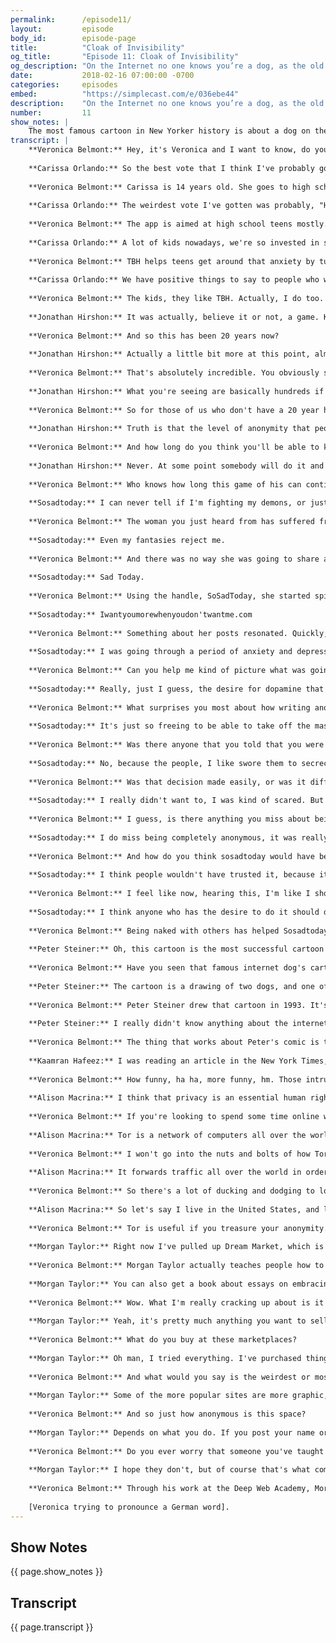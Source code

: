 ```yaml
---
permalink:      /episode11/
layout:         episode
body_id:        episode-page
title:          "Cloak of Invisibility"
og_title:       "Episode 11: Cloak of Invisibility"
og_description: "On the Internet no one knows you’re a dog, as the old joke goes. But does anonymity truly exist on the web anymore?"
date:           2018-02-16 07:00:00 -0700
categories:     episodes
embed:          "https://simplecast.com/e/036ebe44"
description:    "On the Internet no one knows you’re a dog, as the old joke goes. But does anonymity truly exist on the web anymore? And when it’s taken from us, what else do we lose? So Sad Today talks about the value of anonymity for women and self-care. Jonathan Hirshorn shares his personal battle to keep his face off Facebook. New Yorker cartoonists Peter Steiner and Kaamran Hafeez discuss the evolution of memes and digital anonymity, in dog years. And Alison Macrina and Morgan Taylor reveal what’s underneath the surface of the searchable web."
number:         11
show_notes: |
    The most famous cartoon in New Yorker history is about a dog on the Internet. Makes sense. Cartoonist Kaamran Hafeez revisits the OG doggo meme, with an update for the post-privacy era. Check out his [new cartoons, inspired by this very episode](https://blog.mozilla.org/internetcitizen/2018/02/16/irl-on-the-internet-no-one-knows-youre-doggo).
transcript: |
    **Veronica Belmont:** Hey, it's Veronica and I want to know, do you have a friend with a secret identity? Of the people you know, who is most likely to wear a Halloween costume when it isn't Halloween? On a scale of 1 to 10, who do you know who scores an 11? Just a few of the hard hitting questions an app called TBH is asking you to answer. 
    
    **Carissa Orlando:** So the best vote that I think I've probably gotten was best advice, or best listener.
    
    **Veronica Belmont:** Carissa is 14 years old. She goes to high school in Minnesota. She started using TBH in October. TBH is short for "To be honest", BT-dubs. 
    
    **Carissa Orlando:** The weirdest vote I've gotten was probably, "Has convinced me of the most conspiracy theories". It's not even that weird because I'm into them, but it was kind of funny that would show up.
    
    **Veronica Belmont:** The app is aimed at high school teens mostly.
    
    **Carissa Orlando:** A lot of kids nowadays, we're so invested in social media and our phones, that when it comes to in real life, sometimes we all get a lot of anxiety around socializing face to face, whereas it's just easier through the phone. 
    
    **Veronica Belmont:** TBH helps teens get around that anxiety by turning the power of compliments into a sort of game. Users of the app answer polling questions about each other. In return, they get to see what classmates enjoy about them. And it works, because it's an anonymous platform.
    
    **Carissa Orlando:** We have positive things to say to people who we might not know so well, so being able to be anonymous on this app is allowing us to spread this positivity to other people without them thinking, "You're weird for saying that." 
    
    **Veronica Belmont:** The kids, they like TBH. Actually, I do too. We've been playing around with it at work. Oh, and Facebook also likes it. They already bought it. The internet as we know it, as we love it, thrives on anonymity. Part of the joy of being online is our ability to share and explore things we might not be able to share or explore in public. Every day, in ordinary and extraordinary ways, we benefit from being able to choose when and how our identities are revealed online. And yet, there are forces determined to uncover every one of us. Internet traffic is tagged, tracked, blogged, and metadataed like never before. People get outted just because they have a different opinion, or stand for something controversial. You and me, we're findable, identifiable, commodifiable. Even when we think we're anonymous, we're usually not. When our anonymity is taken from us, what else do we lose in the bargain? This is IRL, online life is real life, an original podcast from Mozilla. And I'm, well, you know who. Or do you? I want to start by picking up a thread from the previous episode about facial recognition and the web. It can take a lot of work to master online identity. Jonathan Hershon certainly knows. He decided he didn't want his face on the internet. He knew that'd never be enough to make him completely anonymous, but Jonathan was more stubborn than most, and he wanted to make a point.
    
    **Jonathan Hirshon:** It was actually, believe it or not, a game. Keep my photo off the internet. And then a year passed, didn't have it. Another year passed, still didn't have it. Five years passed, still nothing. And then suddenly, I realized that it's been quite a while and there is nothing of my photo anywhere on the internet, at all.
    
    **Veronica Belmont:** And so this has been 20 years now?
    
    **Jonathan Hirshon:** Actually a little bit more at this point, almost 23 years.
    
    **Veronica Belmont:** That's absolutely incredible. You obviously see value in anonymity because your face can't be found on the internet at all. I'm actually Google searching your face right now. Walk me through what exactly I'm seeing here. 
    
    **Jonathan Hirshon:** What you're seeing are basically hundreds if not thousands of different photos of different men, different women, different objects, plants, piles of manure, you name it. All of them have been tagged as me. So I came up with this hack where I asked people to tag people, objects, anything, as me. So Facebook and Google, and others, have no idea which of those images is really correct. So I'm still anonymous, even if a photo or two slips through.
    
    **Veronica Belmont:** So for those of us who don't have a 20 year head start, could it be time to give up on the idea of anonymity altogether?
    
    **Jonathan Hirshon:** Truth is that the level of anonymity that people get, is an illusion. It's like trying to reach light speed, you can get arbitrarily close, but you'll never actually reach it. But that doesn't mean you shouldn't try to go as fast as possible to get as close as you can to what light speed actually is. So just because you can't achieve true anonymity doesn't mean you shouldn't try to do it, if it makes sense for you and you have a reason to do it. You have to assume that basically the major tech companies already know more about you than you can possibly imagine. It's about giving them less information moving forward, not about erasing your digital footprint already, because that's almost impossible to do. 
    
    **Veronica Belmont:** And how long do you think you'll be able to keep your face off the internet? When is it going to stop being a fun game for you?
    
    **Jonathan Hirshon:** Never. At some point somebody will do it and it'll get tagged and that'll be the end of it. But it's a hell of a ride. But most importantly, if it gives me a chance, and this conversation's a perfect example, if my performance art anonymity gives me a chance to educate people on why they should care, then my work is done.
    
    **Veronica Belmont:** Who knows how long this game of his can continue? But for now, Jonathan remains a stubborn little question mark, where everyone else has a faceprint. Like I mentioned earlier, the last episode was all about your face and the internet. If you missed it, check out the show feed and go have a listen. Or, find it on our website, IRLpodcast.org. It's the most human thing in the world to want to draw a few borders around your identity. Even something as basic as a pseudonym can be a game changer. 
    
    **Sosadtoday:** I can never tell if I'm fighting my demons, or just hanging out with them.
    
    **Veronica Belmont:** The woman you just heard from has suffered from depression and anxiety all her life. Had suicidal obsessions from the age of 12. In 2012, she was holding down an office job but was wracked with panic attacks. 
    
    **Sosadtoday:** Even my fantasies reject me.
    
    **Veronica Belmont:** And there was no way she was going to share all this. Not with anyone, except, maybe through an avatar. She picked up her phone, signed up for a Twitter account, her first Tweet also became her new fake name.
    
    **Sosadtoday:** Sad Today.
    
    **Veronica Belmont:** Using the handle, SoSadToday, she started spilling her mind. It was painful, and beautiful, and funny.
    
    **Sosadtoday:** Iwantyoumorewhenyoudon'twantme.com
    
    **Veronica Belmont:** Something about her posts resonated. Quickly, sosadtoday gained hundreds of thousands of followers. 
    
    **Sosadtoday:** I was going through a period of anxiety and depression, and I didn't really know what to do with all those feelings. And all of the things that I had used in the past, like therapy and medication, had kind of stopped working. So I created this account and I just started Tweeting into the void, as a means of sort of assuaging my own feelings.
    
    **Veronica Belmont:** Can you help me kind of picture what was going on in your mind at that time?
    
    **Sosadtoday:** Really, just I guess, the desire for dopamine that comes with sending a Tweet. There's something different about tweeting versus writing in your journal. And I think honestly, it was just a last gasp effort to feel better.
    
    **Veronica Belmont:** What surprises you most about how writing anonymously perhaps, helps you in your day to day life?
    
    **Sosadtoday:** It's just so freeing to be able to take off the mask. And it's really fun to have a secret and a place to go to release things that you might not otherwise have an outlet for in waking life. You're not just writing it into your journal, you're being heard, you're being witnessed. For the first three years I didn't tell a single soul. Nobody knew it was me. And then I think it was the fourth year, was when I started telling some people on a personal basis. 
    
    **Veronica Belmont:** Was there anyone that you told that you were like, "Oh God, this person is gonna spill the beans." Were you worried about that?
    
    **Sosadtoday:** No, because the people, I like swore them to secrecy. And also, by the time I started telling people, I think by then I had started writing the book. A friend of mine had introduced me to an editor who liked the essays online. She didn't know I was sosadtoday, but she really wanted my name to be attached. So I knew that in about a year and a half I was gonna be coming out, and so that was why I felt like, "All right I'll start telling people."
    
    **Veronica Belmont:** Was that decision made easily, or was it difficult to decide to do?
    
    **Sosadtoday:** I really didn't want to, I was kind of scared. But then once I decided to do it, I was like, "Okay, it's coming." And so I spent like multiple visits at my therapist. I don't have the greatest self esteem so I was like, my followers, I just won't be enough somehow. Like when they find out who I am, they're gonna be like, "She's too old, she's too this, she's too something." So the way I came out was I came out in Rolling Stone, which announced the book. But an hour before that I wanted to do it on my own terms, so I had been at a doctor's office a few weeks prior and I filled out this slip and it was like, "Do you suffer from blah, blah, blah", and I checked off depression and anxiety and my name was on the form. So I took a picture of the form and the form was sitting on my leg, and there was a sliver of my knee in the picture, and I tweeted that out. Some kid wrote back, "You have a disgusting knee." It was just such a funny, bizarre, internet type comment and I was like, "Kneegate". I was like, "If this is all I get, a commentary about my knee, this is great. I will take the knee."
    
    **Veronica Belmont:** I guess, is there anything you miss about being anonymous?
    
    **Sosadtoday:** I do miss being completely anonymous, it was really nice. But there was a bigger difference between no people knowing, and than one person knowing, and everyone knowing, in a very strange way. Because when no one knew, I felt like I had complete freedom. When one person knew, I felt like, "Oh God are they judging me?" Like it was a judgment of one person equaled the judgment of all people in some strange way.
    
    **Veronica Belmont:** And how do you think sosadtoday would have been different if your name had been attached to it from the very first day?
    
    **Sosadtoday:** I think people wouldn't have trusted it, because it would have seemed like I was using it as some platform to boost my name. When in reality I was really using it as a platform to feel better.
    
    **Veronica Belmont:** I feel like now, hearing this, I'm like I should make an anonymous account about something. Do you think that everyone should have some kind of anonymous life to feel more free in?
    
    **Sosadtoday:** I think anyone who has the desire to do it should do it. I think it's really nice to be naked.  You know and it's nice to be naked with others, in a state of faux intimacy that the internet lends.
    
    **Veronica Belmont:** Being naked with others has helped Sosadtoday find her real voice. She now has a column for Vice Magazine and has published books of poetry. And oh yeah, if you really want to know her real name, you can find it easily enough. It's on the cover of her debut novel, The Pisces, which comes out in May. Sosadtoday chose to put her real name on that novel. Lots of authors can only publish because their identities are hidden. Think of political insider books, like Primary Colors, or erotic thrillers written in more conservative times. You might know about the blockbuster Neapolitan Novels. The author used the pseudonym "Elena Ferrente". She was outed by a journalist who thought readers deserved to see the author unmasked. But readers didn't thank the journalist for his work, because they got it. Nobody owes you their identity.  In some cases, the force revealing identities is seen as a vigilante justice, it's called doxxing. That's when someone publishes your name, your phone number, your home address, or other identifying info online. It's a tool of intimidation used to silence you, by stripping you of whatever anonymity you have left.
    
    **Peter Steiner:** Oh, this cartoon is the most successful cartoon I've done. It's probably, if I have an obituary, what will be in my obituary.
    
    **Veronica Belmont:** Have you seen that famous internet dog's cartoon from the New Yorker? 
    
    **Peter Steiner:** The cartoon is a drawing of two dogs, and one of them is sitting on a chair in front of a computer. And he's saying to the other dog, "On the internet nobody knows you're a dog." 
    
    **Veronica Belmont:** Peter Steiner drew that cartoon in 1993. It's since become the magazine's most reprinted cartoon. You can find it on the IRL website if you want to look it up, IRLpodcast.org. 
    
    **Peter Steiner:** I really didn't know anything about the internet, and really didn't give much thought to the idea that anonymity was such a big issue. I was more or less looking for a joke, and that one seemed to work.
    
    **Veronica Belmont:** The thing that works about Peter's comic is that we all want this to be true. On the internet, nobody knows you're a dog, nobody knows you're you. Not in 1993 anyway, when the internet was still shiny and new. Much has changed since then. The web evolved, and it's much harder to be invisible. So a couple of years ago, another New Yorker cartoonist named Kaamran Hafeez thought Peter's iconic cartoon needed an update.
    
    **Kaamran Hafeez:** I was reading an article in the New York Times, you know it was all about how the internet is capturing data whenever you're browsing or shopping or whatever. And I guess what struck me was how there's no anonymity anymore, when you go online just about anything you do is being recorded or followed or tracked, even your location. So I did the 2015 version of that cartoon. The scene is a man sitting at his computer desk, working on his computer, and he has two dogs who are sitting on the floor next to him. One dog is saying to the other, "Remember when on the internet, nobody knew who you were?" To me, it's not really a laugh out loud cartoon, it's doing what a lot of successful cartoons do, which is simply to state the truth.
    
    **Veronica Belmont:** How funny, ha ha, more funny, hm. Those intrusions into your privacy might feel like random annoyances on the personal level, but, and we don't like to admit this I know, for the most part we're usually willing to take the trade off, convenience and all that.  In Germany, they've got this awesome term, because of course they do, and I'm totally going to butcher this,"Digital slime" (in German). We can't help but secret data everywhere we go. Even when you think you're being anonymous, you're using a picture of your dog for your profile say, or you've got a really clever handle, well that's only pseudo-anonymity. 
    
    **Alison Macrina:** I think that privacy is an essential human right. And the ability to use the internet privately, I think is even more important than the way we've thought about privacy in the past, because there are so many ways that we are being surveilled and tracked when we use the internet. Too many to even know. This is Alison, Alison Macrina, I am the community team lead at the Tor Project.
    
    **Veronica Belmont:** If you're looking to spend some time online without being tracked, there's a few ways that you can do it. One of the most popular is to use a browser built to mask your trail, like the Tor browser, where Allison works.
    
    **Alison Macrina:** Tor is a network of computers all over the world that help millions of people access the internet anonymously and privately. 
    
    **Veronica Belmont:** I won't go into the nuts and bolts of how Tor works, but basically it distributes everything you do online through a random, hard to follow route. 
    
    **Alison Macrina:** It forwards traffic all over the world in order to make it impossible for your originating location to be discovered. And anybody who observes your network activity, or people who might want to see the websites that you visit, won't be able to see what websites you visit.
    
    **Veronica Belmont:** So there's a lot of ducking and dodging to lose whoever's trying to steal a look. For the average internet user something like Tor can be a useful option, or it can be a bit of overkill. For others, Tor is the only option. 
    
    **Alison Macrina:** So let's say I live in the United States, and let's say I am an undocumented immigrant and I want to conduct some communication with my attorney about my immigration status. I would want a method of speaking to my attorney without our communication patterns being uncovered. Another use case for Tor would be for disseminating information about reproductive access in countries where abortion is illegal. Some people use Tor just to visit the regular, vanilla internet, if you want to call it that, because they live in countries where they are subject to nation state level firewalls that block even seemingly innocuous content, like Facebook or Twitter, or WhatsApp, or things like that.
    
    **Veronica Belmont:** Tor is useful if you treasure your anonymity. But even it can't promise total, absolute invisibility. It can hide where you go when you land on a website, sure. But if someone really, really wants to, they can see when and where you dip in and out of the network, that way they get a clue on what you might be up to. It's a bit like being followed into a busy shopping mall. They know you're in there but can't figure out what shop you went into. Online, a true cloak of invisibility, well it's hard to come by. To completely disappear from prying eyes, or even get close to disappearing, you and I would have to dive into parts of online life we might not have visited before. I've always been curious about what lies beneath the visible surface of online life. Most of the internet in fact, makes up what's called the "deep web", which is really just anything online that the general public can't access. That includes your email, your Dropbox, stuff like that. Then there's also the "dark web", that place online where things are carefully, intentionally hidden. 
    
    **Morgan Taylor:** Right now I've pulled up Dream Market, which is one of the popular market places. On their homepage, on the shop right here, we have everything from ecstasy pills, and PayPal hacked accounts. 
    
    **Veronica Belmont:** Morgan Taylor actually teaches people how to find and use both the deep and the dark web. He took me on a bit of a digital scuba dive to places my browser has never been.
    
    **Morgan Taylor:** You can also get a book about essays on embracing masculinity, and those are just some of the first few in all of these vendors. It shows reviews on the vendors, this one guy has 4.9 stars out of 240 reviews selling some amphetamines shippable all around the world and things like that.
    
    **Veronica Belmont:** Wow. What I'm really cracking up about is it's so varied. I mean we have ecstasy and then we have school books.
    
    **Morgan Taylor:** Yeah, it's pretty much anything you want to sell. I mean even right here you can get passports, they have some passports. Or counterfeit Euro bills, or American bills as well. So it's just anything that people want to buy, without putting their name and real address to the purchase. 
    
    **Veronica Belmont:** What do you buy at these marketplaces?
    
    **Morgan Taylor:** Oh man, I tried everything. I've purchased things from psychedelics to hacks, Hulu accounts where you can watch Hulu pretty much unlimited for two dollars, and they share it with a bunch of different users from the dark web.
    
    **Veronica Belmont:** And what would you say is the weirdest or most interesting thing that you've seen there?
    
    **Morgan Taylor:** Some of the more popular sites are more graphic, violent content. Sites that would be taboo on the normal internet, and maybe scratch this weird part of someone's brain to view and to look at these pictures or images. Sometimes they're about war, sometimes it's violent car crashes, things like that. I've seen a lot that, that people hide behind the anonymity as a way to look at that and consume that content.
    
    **Veronica Belmont:** And so just how anonymous is this space?
    
    **Morgan Taylor:** Depends on what you do. If you post your name or your address somewhere, people are gonna be able to see that. Even things like your keyboard layout, if your keyboard layout is set to English they can help track and narrow you down. It's kind of a lot, you need to know a little bit more about technology and security to get a good understanding of how to be secure.
    
    **Veronica Belmont:** Do you ever worry that someone you've taught how to access the dark web will then go on to do something really awful?
    
    **Morgan Taylor:** I hope they don't, but of course that's what comes with anonymity and freedom, and everyone makes their own choices. I can't be responsible for what they do, and I hope they use these tools for good. I think being anonymous is your right, but how you use it is up to you.
    
    **Veronica Belmont:** Through his work at the Deep Web Academy, Morgan Taylor gives people a few more tools so they can choose for themselves how anonymous they want to be. In a free and open internet we should all get to make those choices for ourselves. A huge portion of our identities is formed in the Internets public arena, under the watchful eye of whoever decides to track us. We've grown so used to being monitored, we sometimes forget there's another self, a totally private one, that needs space too.  There are those who'll tell us we don't really need those private selves. The Russian and Chinese governments are setting up real name registration laws to ban online anonymity. And right here in the United States there are higher ups in Homeland Security who argue that universal monitoring is necessary for, go figure, security reasons. Online anonymity will never be useful to governments, and it won't be of much use to corporations either. But, it might be useful to you. There was a dream when the internet was born, of a cartoon dog who could be anything he wanted to be when he barked online. That's a dream worth protecting. There are things you can do to minimize your online footprint. Check out the show notes to the episode to learn more, IRLpodcast.org. On the site we've also got a bonus treat for you. It's a custom commissioned Kaamran Hafeez cartoon, created just for this episode. Go have a look and maybe a chuckle. IRL is an original podcast from Mozilla, the non-profit behind the all new Firefox browser. I'm Veronica Belmont, except when I'm not, but you'll never know, I hope. See you online, until we catch up again, IRL. 
    
    [Veronica trying to pronounce a German word].
---
```


## Show Notes
<a name="#shownotes"></a>

{{ page.show_notes }}

## Transcript
<a name="#transcript"></a>

{{ page.transcript }}
